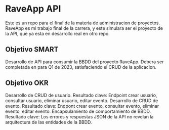 # RaveApp API

Este es un repo para el final de la materia de administracion de proyectos. RaveApp es mi trabajo final de la carrera, y este simulara ser el proyecto de la API, que ya esta en desarrollo real en otro repo.

## Objetivo SMART

Desarrollo de API para consumir la BBDD del proyecto RaveApp. Debera ser completada en para Q1 de 2023, satisfaciendo el CRUD de la aplicacion.

## Objetivo OKR

Desarrollo de CRUD de usuario. Resultado clave: Endpoint crear usuario, consultar usuario, eliminar usuario, editar evento.
Desarrollo de CRUD de evento. Resultado clave: Endpont crear evento, consultar evento, eliminar evento, editar evento.
Encapsulamiento de comportamiento de BBDD. Resultado clave: Los errores y respuestas JSON de la API no revelan la arquitectura de las entidades de la BBDD.

